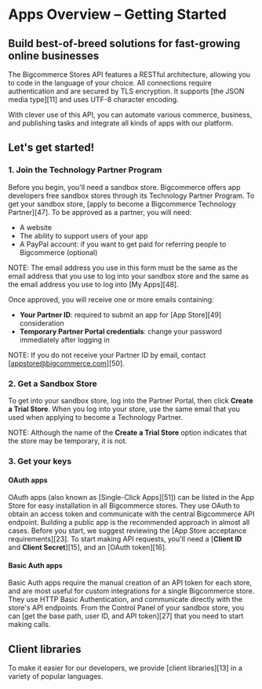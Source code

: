 # <span class="jumptarget"> Apps Overview – Getting Started  </span>

## <span class="jumptarget"> Build best-of-breed solutions for fast-growing online businesses </span>

The Bigcommerce Stores API features a RESTful architecture, allowing you to code in the language of your choice. All connections require authentication and are secured by TLS encryption. It supports [the JSON media type][11] and uses UTF-8 character encoding.

With clever use of this API, you can automate various commerce, business, and publishing tasks and integrate all kinds of apps with our platform.

## <span class="jumptarget"> Let's get started! </span>

### <span class="jumptarget"> 1. Join the Technology Partner Program </span>

Before you begin, you'll need a sandbox store. Bigcommerce offers app developers free sandbox stores through its Technology Partner Program. To get your sandbox store, [apply to become a Bigcommerce Technology Partner][47]. To be approved as a partner, you will need:

* A website
* The ability to support users of your app
* A PayPal account: if you want to get paid for referring people to Bigcommerce (optional)

NOTE: The email address you use in this form must be the same as the email address that you use to log into your sandbox store and the same as the email address you use to log into [My Apps][48].

Once approved, you will receive one or more emails containing:

* **Your Partner ID**: required to submit an app for [App Store][49] consideration
* **Temporary Partner Portal credentials**: change your password immediately after logging in

NOTE: If you do not receive your Partner ID by email, contact [appstore@bigcommerce.com][50].

### <span class="jumptarget"> 2. Get a Sandbox Store </span>

To get into your sandbox store, log into the Partner Portal, then click **Create a Trial Store**. When you log into your store, use the same email that you used when applying to become a Technology Partner.

NOTE: Although the name of the **Create a Trial Store** option indicates that the store may be temporary, it is not.

### <span class="jumptarget">3. Get your keys </span>

#### <span class="jumptarget"> OAuth apps </span>

OAuth apps (also known as [Single-Click Apps][51]) can be listed in the App Store for easy installation in all Bigcommerce stores. They use OAuth to obtain an access token and communicate with the central Bigcommerce API endpoint. Building a public app is the recommended approach in almost all cases. Before you start, we suggest reviewing the [App Store acceptance requirements][23]. To start making API requests, you'll need a [**Client ID** and **Client Secret**][15], and an [OAuth token][16].

#### <span class="jumptarget"> Basic Auth apps </span>

Basic Auth apps require the manual creation of an API token for each store, and are most useful for custom integrations for a single Bigcommerce store. They use HTTP Basic Authentication, and communicate directly with the store's API endpoints. From the Control Panel of your sandbox store, you can [get the base path, user ID, and API token][27] that you need to start making calls.
  

## <span class="jumptarget"> Client libraries </span>

To make it easier for our developers, we provide [client libraries][13] in a variety of popular languages.